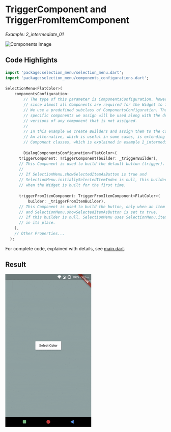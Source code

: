 # TriggerComponent and TriggerFromItemComponent
*Example: 2_intermediate_01*

<!-- TODO add reference to docs -->

![Components Image](../../data/selection_menu%20anatomy%20components.jpg)

## Code Highlights

```dart
import 'package:selection_menu/selection_menu.dart';
import 'package:selection_menu/components_configurations.dart';

SelectionMenu<FlatColor>(
    componentsConfiguration:
        // The type of this parameter is ComponentsConfiguration, however
        // since almost all Components are required for the Widget to function
        // We use a predefined subclass of ComponentsConfiguration. The
        // specific components we assign will be used along with the default
        // versions of any component that is not assigned.
        //
        // In this example we create Builders and assign them to the Components.
        // An alternative, which is useful in some cases, is extending the
        // Component classes, which is explained in example 2_intermediate_04.

        DialogComponentsConfiguration<FlatColor>(
      triggerComponent: TriggerComponent(builder: _triggerBuilder),
      // This Component is used to build the default button (trigger).
      //
      // If SelectionMenu.showSelectedItemAsButton is true and
      // SelectionMenu.initiallySelectedItemIndex is null, this builder is used
      // when the Widget is built for the first time.

      triggerFromItemComponent: TriggerFromItemComponent<FlatColor>(
          builder: _triggerFromItemBuilder),
      // This Component is used to build the button, only when an item is selected
      // and SelectionMenu.showSelectedItemAsButton is set to true.
      // If this builder is null, SelectionMenu uses SelectionMenu.itemBuilder
      // in its place.
    ),
    // Other Properties...
  );
```

For complete code, explained with details, see [main.dart](./main.dart).
## Result

![Result Gif](./2_01.gif)